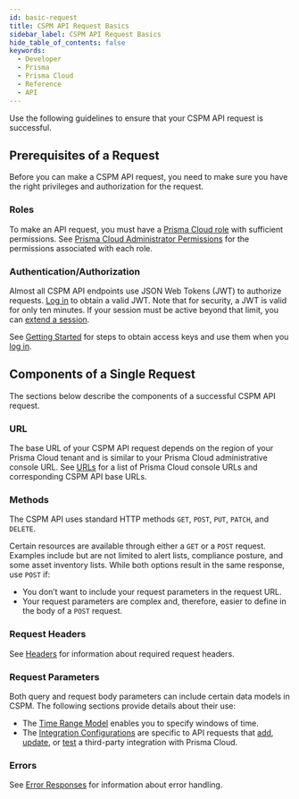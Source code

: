 ```yaml
---
id: basic-request
title: CSPM API Request Basics
sidebar_label: CSPM API Request Basics
hide_table_of_contents: false
keywords:
  - Developer
  - Prisma
  - Prisma Cloud
  - Reference
  - API
---
```



Use the following guidelines to ensure that your CSPM API request is successful.

## Prerequisites of a Request

Before you can make a CSPM API request, you need to make sure you have the right privileges and authorization for the request.

### Roles

To make an API request, you must have a [Prisma Cloud role](https://docs.paloaltonetworks.com/prisma/prisma-cloud/prisma-cloud-admin/manage-prisma-cloud-administrators/prisma-cloud-administrator-roles.html) with sufficient permissions. See [Prisma Cloud Administrator Permissions](https://docs.paloaltonetworks.com/prisma/prisma-cloud/prisma-cloud-admin/manage-prisma-cloud-administrators/prisma-cloud-admin-permissions.html) for the permissions associated with each role.

### Authentication/Authorization

Almost all CSPM API endpoints use JSON Web Tokens (JWT) to authorize requests.
[Log in](/api/cloud/cspm/login#operation/app-login) to obtain a valid JWT. Note that for security, a JWT is valid for only ten minutes. If your session must be active beyond that limit, you can [extend a session](/api/cloud/cspm/login#operation/extend-session).

See [Getting Started](/docs/cloud/cspm/cspm-gs) for steps to obtain access keys and use them when you [log in](/api/cloud/cspm/login#operation/app-login).

## Components of a Single Request

The sections below describe the components of a successful CSPM API request.

### URL

The base URL of your CSPM API request depends on the region of your Prisma Cloud tenant and is similar to your Prisma Cloud administrative console URL. See [URLs](/api/cloud/api-urls) for a list of Prisma Cloud console URLs and corresponding CSPM API base URLs.

### Methods

The CSPM API uses standard HTTP methods `GET`, `POST`, `PUT`, `PATCH`, and `DELETE`.

Certain resources are available through either a `GET` or a `POST` request. Examples include but are not limited to alert lists, compliance posture, and some asset inventory lists. While both options result in the same response, use `POST` if:

* You don’t want to include your request parameters in the request URL.
* Your request parameters are complex and, therefore, easier to define in the body of a `POST` request.

### Request Headers

See [Headers](/api/cloud/api-headers) for information about required request headers.

### Request Parameters

Both query and request body parameters can include certain data models in CSPM. The following sections provide details about their use:

* The [Time Range Model](/api/cloud/api-time-range-model) enables you to specify windows of time.
* The [Integration Configurations](/api/cloud/api-integration-config) are specific to API requests that [add](/api/cloud/cspm/integrations#operation/save-integration), [update](/api/cloud/cspm/integrations#operation/update-integration), or [test](/api/cloud/cspm/integrations#operation/test-integration) a third-party integration with Prisma Cloud.

### Errors

See [Error Responses](/api/cloud/api-errors) for information about error handling.
